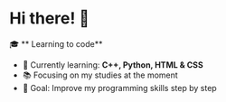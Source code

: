 # Hi there! 👋

🎓 ** Learning to code**

- 🌱 Currently learning: **C++, Python, HTML & CSS**
- 📚 Focusing on my studies at the moment
- 🎯 Goal: Improve my programming skills step by step
